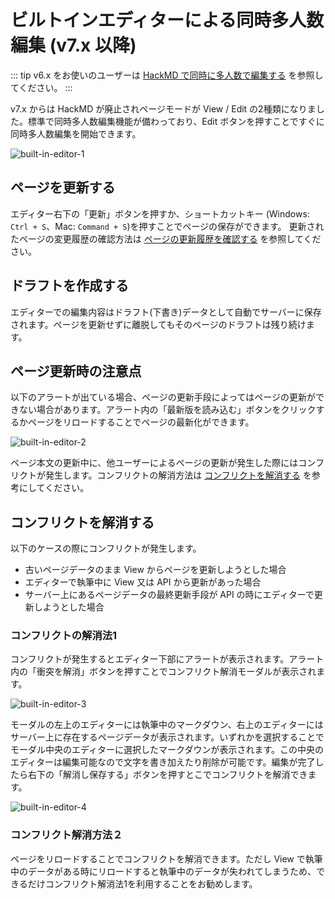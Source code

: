 # ビルトインエディターによる同時多人数編集 (v7.x 以降)

::: tip
v6.x をお使いのユーザーは [HackMD で同時に多人数で編集する](/ja/guide/features/hackmd.html) を参照してください。
:::
<!-- textlint-disable weseek/max-kanji-continuous-len -->
v7.x からは HackMD が廃止されページモードが View / Edit の2種類になりました。標準で同時多人数編集機能が備わっており、Edit ボタンを押すことですぐに同時多人数編集を開始できます。

<img :src="$withBase('/assets/images/ja/built-in-editor-1.png')" alt="built-in-editor-1">

## ページを更新する

エディター右下の「更新」ボタンを押すか、ショートカットキー (Windows: `Ctrl + S`、Mac: `Command + S`)を押すことでページの保存ができます。
更新されたページの変更履歴の確認方法は [ページの更新履歴を確認する](/ja/guide/features/history.html) を参照してください。

## ドラフトを作成する

エディターでの編集内容はドラフト(下書き)データとして自動でサーバーに保存されます。ページを更新せずに離脱してもそのページのドラフトは残り続けます。

## ページ更新時の注意点

<!-- textlint-disable weseek/no-doubled-joshi -->
以下のアラートが出ている場合、ページの更新手段によってはページの更新ができない場合があります。アラート内の「最新版を読み込む」ボタンをクリックするかページをリロードすることでページの最新化ができます。

<img :src="$withBase('/assets/images/ja/built-in-editor-2.png')" alt="built-in-editor-2">

ページ本文の更新中に、他ユーザーによるページの更新が発生した際にはコンフリクトが発生します。コンフリクトの解消方法は [コンフリクトを解消する](/ja/guide/features/built-in-editor.html#コンフリクトを解消する) を参考にしてください。


## コンフリクトを解消する

以下のケースの際にコンフリクトが発生します。

- 古いページデータのまま View からページを更新しようとした場合
- エディターで執筆中に View 又は API から更新があった場合
- サーバー上にあるページデータの最終更新手段が API の時にエディターで更新しようとした場合

### コンフリクトの解消法1

コンフリクトが発生するとエディター下部にアラートが表示されます。アラート内の「衝突を解消」ボタンを押すことでコンフリクト解消モーダルが表示されます。

<img :src="$withBase('/assets/images/ja/built-in-editor-3.png')" alt="built-in-editor-3">

モーダルの左上のエディターには執筆中のマークダウン、右上のエディターにはサーバー上に存在するページデータが表示されます。いずれかを選択することでモーダル中央のエディターに選択したマークダウンが表示されます。この中央のエディターは編集可能なので文字を書き加えたり削除が可能です。編集が完了したら右下の「解消し保存する」ボタンを押すとこでコンフリクトを解消できます。

<img :src="$withBase('/assets/images/ja/built-in-editor-4.png')" alt="built-in-editor-4">


### コンフリクト解消方法２

ページをリロードすることでコンフリクトを解消できます。ただし View で執筆中のデータがある時にリロードすると執筆中のデータが失われてしまうため、できるだけコンフリクト解消法1を利用することをお勧めします。
